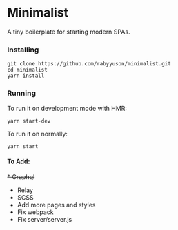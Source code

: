 # Minimalist

A tiny boilerplate for starting modern SPAs.

### Installing

```
git clone https://github.com/rabyyuson/minimalist.git
cd minimalist
yarn install
```

### Running

To run it on development mode with HMR:

```
yarn start-dev
```

To run it on normally:

```
yarn start
```

#### To Add:

~~* Graphql~~
* Relay
* SCSS
* Add more pages and styles
* Fix webpack
* Fix server/server.js